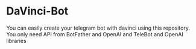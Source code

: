 # DaVinci-Bot
You can easily create your telegram bot with davinci using this repository. You only need API from BotFather and OpenAI and TeleBot and OpenAI libraries

